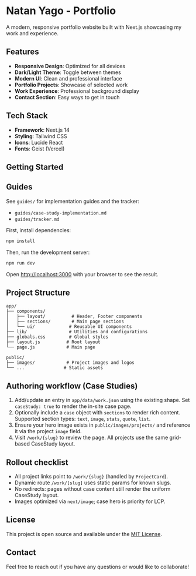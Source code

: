# Natan Yago - Portfolio

A modern, responsive portfolio website built with Next.js showcasing my work and experience.

## Features

- **Responsive Design**: Optimized for all devices
- **Dark/Light Theme**: Toggle between themes
- **Modern UI**: Clean and professional interface
- **Portfolio Projects**: Showcase of selected work
- **Work Experience**: Professional background display
- **Contact Section**: Easy ways to get in touch

## Tech Stack

- **Framework**: Next.js 14
- **Styling**: Tailwind CSS
- **Icons**: Lucide React
- **Fonts**: Geist (Vercel)

## Getting Started

## Guides

See `guides/` for implementation guides and the tracker:

- `guides/case-study-implementation.md`
- `guides/tracker.md`

First, install dependencies:

```bash
npm install
```

Then, run the development server:

```bash
npm run dev
```

Open [http://localhost:3000](http://localhost:3000) with your browser to see the result.

## Project Structure

```
app/
├── components/
│   ├── layout/          # Header, Footer components
│   ├── sections/        # Main page sections
│   └── ui/             # Reusable UI components
├── lib/                # Utilities and configurations
├── globals.css         # Global styles
├── layout.js          # Root layout
└── page.js            # Main page

public/
├── images/            # Project images and logos
└── ...               # Static assets
```

## Authoring workflow (Case Studies)

1. Add/update an entry in `app/data/work.json` using the existing shape. Set `caseStudy: true` to render the in-site case page.
2. Optionally include a `case` object with `sections` to render rich content. Supported section types: `text`, `image`, `stats`, `quote`, `list`.
3. Ensure your hero image exists in `public/images/projects/` and reference it via the project `image` field.
4. Visit `/work/{slug}` to review the page. All projects use the same grid-based CaseStudy layout.

## Rollout checklist

- All project links point to `/work/{slug}` (handled by `ProjectCard`).
- Dynamic route `/work/[slug]` uses static params for known slugs.
- No redirects: pages without case content still render the uniform CaseStudy layout.
- Images optimized via `next/image`; case hero is priority for LCP.

## License

This project is open source and available under the [MIT License](LICENSE).

## Contact

Feel free to reach out if you have any questions or would like to collaborate!
